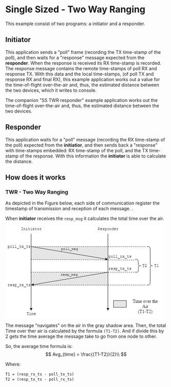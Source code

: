 # Single Sized - Two Way Ranging 

This example consist of two programs: a initiator and a responder.

## Initiator

This application sends a "poll" frame (recording the TX time-stamp of the poll), and then waits for a "response" message expected from the **responder**. When the response is received its RX time-stamp is recorded. The response message contains the remote time-stamps of poll RX and response TX. With this data and the local time-stamps, (of poll TX and response RX and final RX), this example application works out a value for the time-of-flight over-the-air and, thus, the estimated distance between the two devices, which it writes to console.

The companion "SS TWR responder" example application works out the time-of-flight over-the-air and, thus, the estimated distance between the two devices.

## Responder

This application waits for a "poll" message (recording the RX time-stamp of the poll) expected from the **initiatior**, and then sends back a "response" with time-stamps embedded: RX time-stamp of the poll, and the TX time-stamp of the response. With this information the **initiator** is able to calculate the distance. 
## How does it works

### TWR - Two Way Ranging

As depicted in the Figure below, each side of communication register the timestamp of transmission and reception of each message. .

When **initiator** receives the `resp_msg` it calculates the total time over the air. 

![](imgs/ss-twr.jpg)

The message "navigates" on the air in the gray shadow area. Then, the total Time over ther air is calculated by the formula `(T1-T2)`. And if divide this by 2 gets the time average the message take to go from one node to other.

So, the average time formula is:
$$
Avg_{time} = \frac{(T1-T2)}{2}\\
$$

Where:
```
T1 = (resp_rx_ts - poll_tx_ts)
T2 = (resp_tx_ts - poll_rx_ts)
```

